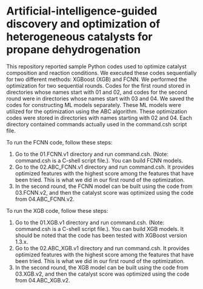 # Artificial-intelligence-guided discovery and optimization of heterogeneous catalysts for propane dehydrogenation 

This repository reported sample Python codes used to optimize catalyst composition and reaction conditions. We executed these codes sequentially for two different methods: XGBoost (XGB) and FCNN. We performed the optimization for two sequential rounds. Codes for the first round stored in directories whose names start with 01 and 02, and codes for the second round were in directories whose names start with 03 and 04. We saved the codes for constructing ML models separately. These ML models were utilized for the optimization using the ABC algorithm. These optimization codes were stored in directories with names starting with 02 and 04. Each directory contained commands actually used in the command.csh script file.

To run the FCNN code, follow these steps:
1. Go to the 01.FCNN.v1 directory and run command.csh. (Note: command.csh is a C-shell script file.). You can build FCNN models.
2. Go to the 02.ABC_FCNN.v1 directory and run command.csh. It provides optimized features with the highest score among the features that have been tried. This is what we did in our first round of the optimization.
3. In the second round, the FCNN model can be built using the code from 03.FCNN.v2, and then the catalyst score was optimized using the code from 04.ABC_FCNN.v2.

To run the XGB code, follow these steps:
1. Go to the 01.XGB.v1 directory and run command.csh. (Note: command.csh is a C-shell script file.). You can build XGB models. It should be noted that the code has been tested with XGBoost version 1.3.x. 
2. Go to the 02.ABC_XGB.v1 directory and run command.csh. It provides optimized features with the highest score among the features that have been tried. This is what we did in our first round of the optimization.
3. In the second round, the XGB model can be built using the code from 03.XGB.v2, and then the catalyst score was optimized using the code from 04.ABC_XGB.v2.


